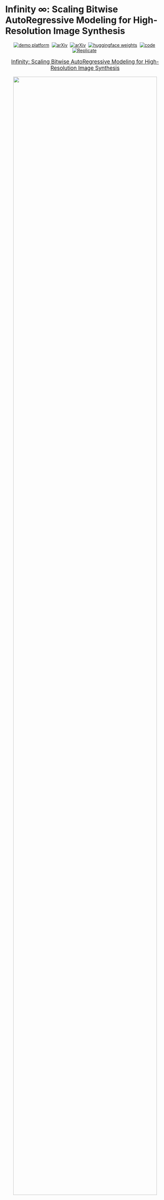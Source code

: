 # Infinity $\infty$: Scaling Bitwise AutoRegressive Modeling for High-Resolution Image Synthesis

<div align="center">

[![demo platform](https://img.shields.io/badge/Play%20with%20Infinity%21-Infinity%20demo%20platform-lightblue)](https://opensource.bytedance.com/gmpt/t2i/invite)&nbsp;
[![arXiv](https://img.shields.io/static/v1?label=Project%20Page&message=Github&color=blue&logo=github-pages)](https://foundationvision.github.io/infinity.project/)&nbsp;
[![arXiv](https://img.shields.io/badge/arXiv%20paper-2412.04431-b31b1b.svg)](https://arxiv.org/abs/2412.04431)&nbsp;
[![huggingface weights](https://img.shields.io/badge/%F0%9F%A4%97%20Weights-FoundationVision/Infinity-yellow)](https://huggingface.co/FoundationVision/infinity)&nbsp;
[![code](https://img.shields.io/badge/%F0%9F%A4%96%20Code-FoundationVision/Infinity-green)](https://github.com/FoundationVision/Infinity)&nbsp;
[![Replicate](https://replicate.com/chenxwh/infinity/badge)](https://replicate.com/chenxwh/infinity)&nbsp;

</div>
<p align="center" style="font-size: larger;">
  <a href="https://arxiv.org/abs/2412.04431">Infinity: Scaling Bitwise AutoRegressive Modeling for High-Resolution Image Synthesis</a>
</p>


<p align="center">
<img src="assets/show_images.jpg" width=95%>
<p>

## 🔥 Updates!!
* Apr 24, 2025: 🔥 Infinity is accepted as CVPR 2025 Oral.
* Feb 18, 2025: 🔥 Infinity-8B Weights & Code is released!
* Feb 7, 2025: 🌺 Infinity-8B Demo is released! Check [demo](https://opensource.bytedance.com/gmpt/t2i/invite).
* Dec 24, 2024: 🔥 Training and Testing Codes && Checkpoints && Demo released!
* Dec 12, 2024: 💻 Add Project Page
* Dec 10, 2024: 🏆 Visual AutoRegressive Modeling received NeurIPS 2024 Best Paper Award.
* Dec 5, 2024: 🤗 Paper release

## 🕹️ Try and Play with Infinity!

We provide a [demo website](https://opensource.bytedance.com/gmpt/t2i/invite) for you to play with Infinity and generate images interactively. Enjoy the fun of bitwise autoregressive modeling!

We also provide [interactive_infer.ipynb](tools/interactive_infer.ipynb) and [interactive_infer_8b.ipynb](tools/interactive_infer_8b.ipynb) for you to see more technical details about Infinity-2B & Infinity-8B.

## 📑 Open-Source Plan
  - [ ] Infinity-20B Checkpoints
  - [x] Infinity-8B Checkpoints
  - [x] Training Code 
  - [x] Web Demo 
  - [x] Inference Code
  - [x] Infinity-2B Checkpoints
  - [x] Visual Tokenizer Checkpoints



## 📖 Introduction
We present Infinity, a Bitwise Visual AutoRegressive Modeling capable of generating high-resolution and photorealistic images. Infinity redefines visual autoregressive model under a bitwise token prediction framework with an infinite-vocabulary tokenizer & classifier and bitwise self-correction. Theoretically scaling the tokenizer vocabulary size to infinity and concurrently scaling the transformer size, our method significantly unleashes powerful scaling capabilities. Infinity sets a new record for autoregressive text-to-image models, outperforming top-tier diffusion models like SD3-Medium and SDXL. Notably, Infinity surpasses SD3-Medium by improving the GenEval benchmark score from 0.62 to 0.73 and the ImageReward benchmark score from 0.87 to 0.96, achieving a win rate of 66%. Without extra optimization, Infinity generates a high-quality 1024×1024 image in 0.8 seconds, making it 2.6× faster than SD3-Medium and establishing it as the fastest text-to-image model.

### 🔥 Redefines VAR under a bitwise token prediction framework 🚀:

<p align="center">
<img src="assets/framework_row.png" width=95%>
<p>

Infinite-Vocabulary Tokenizer✨: We proposes a new bitwise multi-scale residual quantizer, which significantly reduces memory usage, enabling the training of extremely large vocabulary, e.g. $V_d = 2^{32}$ or $V_d = 2^{64}$.

Infinite-Vocabulary Classifier✨: Conventional classifier predicts $2^d$ indices. IVC predicts $d$ bits instead. Slight perturbations to near-zero values in continuous features cause a complete change of indices labels. Bit labels change subtly and still provide steady supervision. Besides, if d = 32 and h = 2048, a conventional classifier requires 8.8T parameters. IVC only requires 0.13M.

Bitwise Self-Correction✨: Teacher-forcing training in AR brings severe train-test discrepancy. It lets the transformer only refine features without recognizing and correcting mistakes. Mistakes will be propagated and amplified, finally messing up generated images. We propose Bitwise Self-Correction (BSC) to mitigate the train-test discrepancy.

### 🔥 Scaling Vocabulary benefits Reconstruction and Generation 📈:

<p align="center">
<img src="assets/scaling_vocabulary.png" width=95%>
<p>

### 🔥 Discovering Scaling Laws in Infinity transformers 📈:

<p align="center">
<img src="assets/scaling_models.png" width=95%>
<p>

## 🏘 Infinity Model ZOO
We provide Infinity models for you to play with, which are on <a href='https://huggingface.co/FoundationVision/infinity'><img src='https://img.shields.io/badge/%F0%9F%A4%97%20weights-FoundationVision/Infinity-yellow'></a> or can be downloaded from the following links:

### Visual Tokenizer

|   vocabulary    | stride |   IN-256 rFID $\downarrow$    | IN-256 PSNR $\uparrow$ | IN-512 rFID $\downarrow$ | IN-512 PSNR $\uparrow$ | HF weights🤗                                                                        |
|:----------:|:-----:|:--------:|:---------:|:-------:|:-------:|:------------------------------------------------------------------------------------|
|  $V_d=2^{16}$   |  16  |   1.22   |  20.9   |    0.31    |  22.6   | [infinity_vae_d16.pth](https://huggingface.co/FoundationVision/infinity/blob/main/infinity_vae_d16.pth) |
|  $V_d=2^{24}$   |  16  |   0.75   |  22.0   |    0.30    |  23.5   | [infinity_vae_d24.pth](https://huggingface.co/FoundationVision/infinity/blob/main/infinity_vae_d24.pth) |
|  $V_d=2^{32}$   |  16  |   0.61   |  22.7   |    0.23    |  24.4   | [infinity_vae_d32.pth](https://huggingface.co/FoundationVision/infinity/blob/main/infinity_vae_d32.pth) |
|  $V_d=2^{64}$   |  16  |   0.33   |  24.9   |     0.15     |  26.4   | [infinity_vae_d64.pth](https://huggingface.co/FoundationVision/infinity/blob/main/infinity_vae_d64.pth) |
| $V_d=2^{32}$ |  16  | 0.75 |  21.9   |     0.32     |  23.6   | [infinity_vae_d32_reg.pth](https://huggingface.co/FoundationVision/Infinity/blob/main/infinity_vae_d32reg.pth) |

### Infinity
|   model    | Resolution |   GenEval    | DPG | HPSv2.1 | HF weights🤗                                                                        |
|:----------:|:-----:|:--------:|:---------:|:-------:|:------------------------------------------------------------------------------------|
|  Infinity-2B   |  1024  |   0.69 / 0.73 $^{\dagger}$   |    83.5    |  32.2   | [infinity_2b_reg.pth](https://huggingface.co/FoundationVision/infinity/blob/main/infinity_2b_reg.pth) |
|  Infinity-8B   |  1024  |  -  |    -    |  -   | [infinity_8b.pth](https://huggingface.co/FoundationVision/Infinity/tree/main/infinity_8b_weights) |
|  Infinity-20B   |  1024  |  -  |    -    |  -   | [Coming Soon](TBD) |

${\dagger}$ result is tested with a [prompt rewriter](tools/prompt_rewriter.py). 

You can load these models to generate images via the codes in [interactive_infer.ipynb](tools/interactive_infer.ipynb) and [interactive_infer_8b.ipynb](tools/interactive_infer_8b.ipynb) .


## ⚽️ Installation
1. We use FlexAttention to speedup training, which requires `torch>=2.5.1`.
2. Install other pip packages via `pip3 install -r requirements.txt`.
3. Donload weights from huggingface. Besides vae & transformers weights on <a href='https://huggingface.co/FoundationVision/infinity'><img src='https://img.shields.io/badge/%F0%9F%A4%97%20weights-FoundationVision/Infinity-yellow'></a>, you should also download [flan-t5-xl](https://huggingface.co/google/flan-t5-xl).
```
from transformers import T5Tokenizer, T5ForConditionalGeneration
tokenizer = T5Tokenizer.from_pretrained("google/flan-t5-xl")
model = T5ForConditionalGeneration.from_pretrained("google/flan-t5-xl")
```
These three lines will download flan-t5-xl to your ~/.cache/huggingface directory.

## 🎨 Data Preparation
The structure of the training dataset is listed as bellow. The training dataset contains a list of json files with name "[h_div_w_template1]_[num_examples].jsonl". Here [h_div_w_template] is a float number, which is the template ratio of height to width of the image. [num_examples] is the number of examples where $h/w$ is around h_div_w_template. [dataset_t2i_iterable.py](infinity/dataset/dataset_t2i_iterable.py) supports traing with >100M examples. But we have to specify the number of examples for each h/w template ratio in the filename.

  ```
  /path/to/dataset/:
    [h_div_w_template1]_[num_examples].jsonl
    [h_div_w_template2]_[num_examples].jsonl
    [h_div_w_template3]_[num_examples].jsonl
  ```

Each "[h_div_w_template1]_[num_examples].jsonl" file contains lines of dumped json item. Each json item contains the following information:
  ```
  {
    "image_path": "path/to/image, required",
    "h_div_w": "float value of h_div_w for the image, required",
    "long_caption": long caption of the image, required",
    "long_caption_type": "InternVL 2.0, required",
    "text": "short caption of the image, optional",
    "short_caption_type": "user prompt, optional"
  }
  ```

  Still have questions about the data preparation? Easy, we have provided a toy dataset with 10 images. You can prepare your dataset by referring [this](data/infinity_toy_data).


## 🧁 Training Scripts
We provide [train.sh](scripts/train.sh) for train Infinity-2B with one command
```shell
bash scripts/train.sh
```

To train Infinity with different model sizes {125M, 1B, 2B} and different {256/512/1024} resolutions, you can run the following command:
```shell
# 125M, layer12, pixel number = 256 x 256 = 0.06M Pixels
torchrun --nproc_per_node=8 --nnodes=... --node_rank=... --master_addr=... --master_port=... train.py \
  --model=layer12c4 --pn 0.06M --exp_name=infinity_125M_pn_0.06M \
# 1B, layer24, pixel number = 256 x 256 = 0.06M Pixels
torchrun --nproc_per_node=8 --nnodes=... --node_rank=... --master_addr=... --master_port=... train.py \
  --model=layer24c4 --pn 0.06M --exp_name=infinity_1B_pn_0.06M \
# 2B, layer32, pixel number = 256 x 256 = 0.06M Pixels
torchrun --nproc_per_node=8 --nnodes=... --node_rank=... --master_addr=... --master_port=... train.py \
  --model=2bc8 --pn 0.06M --exp_name=infinity_2B_pn_0.06M \
# 2B, layer32, pixel number = 512 x 512 = 0.25M Pixels
torchrun --nproc_per_node=8 --nnodes=... --node_rank=... --master_addr=... --master_port=... train.py \
  --model=2bc8 --pn 0.25M --exp_name=infinity_2B_pn_0.25M \
# 2B, layer32, pixel number = 1024 x 1024 = 1M Pixels
torchrun --nproc_per_node=8 --nnodes=... --node_rank=... --master_addr=... --master_port=... train.py \
  --model=2bc8 --pn 1M --exp_name=infinity_2B_pn_1M \
```
A folder named `local_output` will be created to save the checkpoints and logs.
You can monitor the training process by checking the logs in `local_output/log.txt` and `local_output/stdout.txt`. We highly recommend you use [wandb](https://wandb.ai/site/) for detailed logging.

If your experiment is interrupted, just rerun the command, and the training will **automatically resume** from the last checkpoint in `local_output/ckpt*.pth`.

## 🍭 Evaluation
We provide [eval.sh](scripts/eval.sh) for evaluation on various benchmarks with only one command. In particular, [eval.sh](scripts/eval.sh) supports evaluation on commonly used metrics such as [GenEval](https://github.com/djghosh13/geneval), [ImageReward](https://github.com/THUDM/ImageReward), [HPSv2.1](https://github.com/tgxs002/HPSv2), FID and Validation Loss. Please refer to [evaluation/README.md](evaluation/README.md) for more details.
```shell
bash scripts/eval.sh
```

## ✨ Fine-Tuning
Fine-tuning Infinity is quite simple where you only need to append ```--rush_resume=[infinity_2b_reg.pth]``` to [train.sh](scripts/train.sh). Note that you have to carefully set ```--pn``` for training and inference code since it decides the resolution of images.

```
--pn=0.06M  # 256x256 resolution (including other aspect ratios with same number of pixels)
--pn=0.25M  # 512x512 resolution
--pn=1M     # 1024x1024 resolution
```

After fine-tuning, you will get a checkpoint like [model_dir]/ar-ckpt-giter(xxx)K-ep(xxx)-iter(xxx)-last.pth. Note that this checkpoint cotains training states besides model weights. Inference with this model should enable ```--enable_model_cache=1``` in [eval.sh](scripts/eval.sh) or [interactive_infer.ipynb](tools/interactive_infer.ipynb).

## Use Docker

If you are interested in reproducing the paper model locally (inference only) you can refer to our Docker container. This one-stop approach is especially suitable for people with no background knowledge.

### 1. Download weights

Download `flan-t5-xl` folder, `infinity_2b_reg.pth` and `infinity_vae_d32reg.pth` files to weights folder.

### 2. Build Docker container

```
 docker build -t my-flash-attn-env .
 docker run --gpus all -it --name my-container -v {your-local-path}:/workspace my-flash-attn-env
```

### 3. Run

```
python Infinity/tools/reproduce.py
```

Note: You can also use your own prompts, just modify the prompt in `reproduce.py`.

## Infinity-8B v.s. Infinity-2B
Infinity shows strong scaling capabilities as illustrated before. Thus we are encouraged to continue to scale up the model size to larger size. Here we present the side-by-side comparison results between Infinity-2B and Infinity-8B.

| Prompt     | Infinity (# params=2B)     | Infinity (# params=8B)     |
| ------------ | -------- | -------- |
| a cat holds a sign with the text 'Diffusion is dead' | ![](assets/2b_8b/1l.webp) | ![](assets/2b_8b/1r.webp) |
| A beautiful Chinese woman with graceful features, close-up portrait, long flowing black hair, wearing a traditional silk cheongsam delicately embroidered with floral patterns, face softly illuminated by ambient light, serene expression    | ![](assets/2b_8b/2l.webp) | ![](assets/2b_8b/2r.webp) |
| a Chinese model is sitting on a train, magazine cover, clothes made of plastic, photorealistic, futuristic style, gray and green light, movie lighting, 32K HD      | ![](assets/2b_8b/3l.webp) | ![](assets/2b_8b/3r.webp) |
| A  group of students in a class    | ![](assets/2b_20b/4l.jpg) | ![](assets/2b_8b/4r.webp) |

## 📖 Citation
If our work assists your research, feel free to give us a star ⭐ or cite us using:

```
@misc{Infinity,
    title={Infinity: Scaling Bitwise AutoRegressive Modeling for High-Resolution Image Synthesis}, 
    author={Jian Han and Jinlai Liu and Yi Jiang and Bin Yan and Yuqi Zhang and Zehuan Yuan and Bingyue Peng and Xiaobing Liu},
    year={2024},
    eprint={2412.04431},
    archivePrefix={arXiv},
    primaryClass={cs.CV},
    url={https://arxiv.org/abs/2412.04431}, 
}
```

```
@misc{VAR,
      title={Visual Autoregressive Modeling: Scalable Image Generation via Next-Scale Prediction}, 
      author={Keyu Tian and Yi Jiang and Zehuan Yuan and Bingyue Peng and Liwei Wang},
      year={2024},
      eprint={2404.02905},
      archivePrefix={arXiv},
      primaryClass={cs.CV},
      url={https://arxiv.org/abs/2404.02905}, 
}
```

## License
This project is licensed under the MIT License - see the [LICENSE](LICENSE) file for details.
